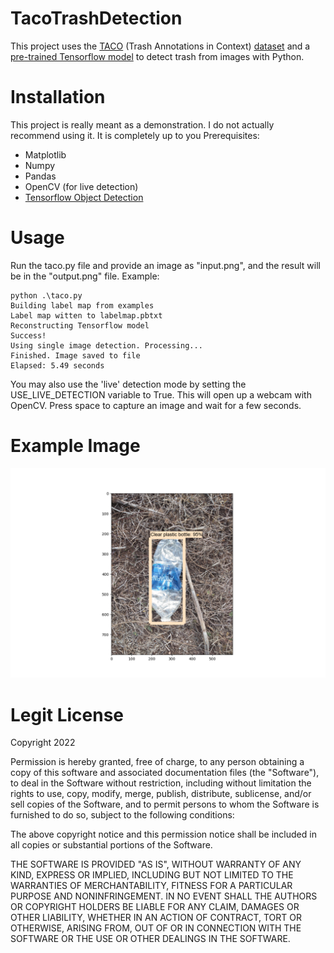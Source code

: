 # TacoTrashDetection
This project uses the [TACO](http://tacodataset.org/) (Trash Annotations in Context) [dataset](https://www.kaggle.com/kneroma/tacotrashdataset) and a [pre-trained Tensorflow model](https://www.kaggle.com/bouweceunen/training-ssd-mobilenet-v2-with-taco-dataset) to detect trash from images with Python.

# Installation
This project is really meant as a demonstration. I do not actually recommend using it. It is completely up to you
Prerequisites:
- Matplotlib
- Numpy
- Pandas
- OpenCV (for live detection)
- [Tensorflow Object Detection](https://github.com/tensorflow/models/tree/master/research/object_detection)

# Usage
Run the taco.py file and provide an image as "input.png", and the result will be in the "output.png" file. Example:

```
python .\taco.py
Building label map from examples
Label map witten to labelmap.pbtxt
Reconstructing Tensorflow model
Success!
Using single image detection. Processing...
Finished. Image saved to file
Elapsed: 5.49 seconds
```

You may also use the 'live' detection mode by setting the USE_LIVE_DETECTION variable to True. This will open up a webcam with OpenCV. Press space to capture an image and wait for a few seconds.

# Example Image
![Example Image](/output.png)

# Legit License
Copyright 2022 <Vlad Chira>

Permission is hereby granted, free of charge, to any person obtaining a copy of this software and associated documentation files (the "Software"), to deal in the Software without restriction, including without limitation the rights to use, copy, modify, merge, publish, distribute, sublicense, and/or sell copies of the Software, and to permit persons to whom the Software is furnished to do so, subject to the following conditions:

The above copyright notice and this permission notice shall be included in all copies or substantial portions of the Software.

THE SOFTWARE IS PROVIDED "AS IS", WITHOUT WARRANTY OF ANY KIND, EXPRESS OR IMPLIED, INCLUDING BUT NOT LIMITED TO THE WARRANTIES OF MERCHANTABILITY, FITNESS FOR A PARTICULAR PURPOSE AND NONINFRINGEMENT. IN NO EVENT SHALL THE AUTHORS OR COPYRIGHT HOLDERS BE LIABLE FOR ANY CLAIM, DAMAGES OR OTHER LIABILITY, WHETHER IN AN ACTION OF CONTRACT, TORT OR OTHERWISE, ARISING FROM, OUT OF OR IN CONNECTION WITH THE SOFTWARE OR THE USE OR OTHER DEALINGS IN THE SOFTWARE.
